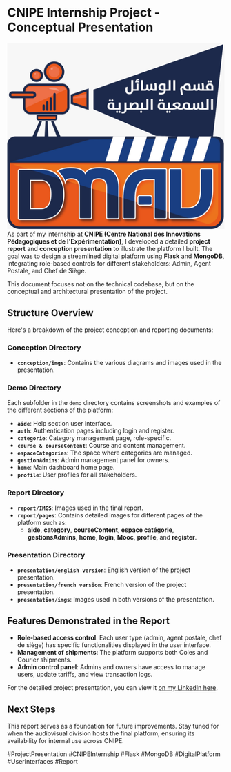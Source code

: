 # CNIPE Internship Project - Conceptual Presentation
![Project Logo](./logo.jpg)
As part of my internship at **CNIPE (Centre National des Innovations Pédagogiques et de l'Expérimentation)**, I developed a detailed **project report** and **conception presentation** to illustrate the platform I built. The goal was to design a streamlined digital platform using **Flask** and **MongoDB**, integrating role-based controls for different stakeholders: Admin, Agent Postale, and Chef de Siège.

This document focuses not on the technical codebase, but on the conceptual and architectural presentation of the project.

## Structure Overview

Here's a breakdown of the project conception and reporting documents:

### Conception Directory
- **`conception/imgs`**: Contains the various diagrams and images used in the presentation.

### Demo Directory
Each subfolder in the `demo` directory contains screenshots and examples of the different sections of the platform:
- **`aide`**: Help section user interface.
- **`auth`**: Authentication pages including login and register.
- **`categorie`**: Category management page, role-specific.
- **`course & courseContent`**: Course and content management.
- **`espaceCategories`**: The space where categories are managed.
- **`gestionAdmins`**: Admin management panel for owners.
- **`home`**: Main dashboard home page.
- **`profile`**: User profiles for all stakeholders.

### Report Directory
- **`report/IMGS`**: Images used in the final report.
- **`report/pages`**: Contains detailed images for different pages of the platform such as:
  - **aide**, **category**, **courseContent**, **espace catégorie**, **gestionsAdmins**, **home**, **login**, **Mooc**, **profile**, and **register**.

### Presentation Directory
- **`presentation/english version`**: English version of the project presentation.
- **`presentation/french version`**: French version of the project presentation.
- **`presentation/imgs`**: Images used in both versions of the presentation.

## Features Demonstrated in the Report
- **Role-based access control**: Each user type (admin, agent postale, chef de siège) has specific functionalities displayed in the user interface.
- **Management of shipments**: The platform supports both Coles and Courier shipments.
- **Admin control panel**: Admins and owners have access to manage users, update tariffs, and view transaction logs.

For the detailed project presentation, you can view it [on my LinkedIn here]([https://www.linkedin.com/your-link-to-post](https://www.linkedin.com/posts/youbista_softwaredevelopment-mooc-flask-activity-7244747282779107328-Zr90?utm_source=share&utm_medium=member_desktop)).

## Next Steps
This report serves as a foundation for future improvements. Stay tuned for when the audiovisual division hosts the final platform, ensuring its availability for internal use across CNIPE.

#ProjectPresentation #CNIPEInternship #Flask #MongoDB #DigitalPlatform #UserInterfaces #Report
